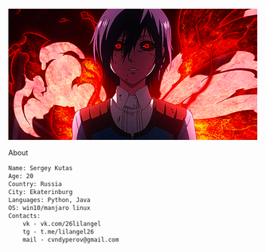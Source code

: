 ![Banner](asserts/touka.gif)

About

``` 
Name: Sergey Kutas
Age: 20
Country: Russia
City: Ekaterinburg
Languages: Python, Java
OS: win10/manjaro linux
Contacts: 
    vk - vk.com/26lilangel
    tg - t.me/lilangel26
    mail - cvndyperov@gmail.com
```
